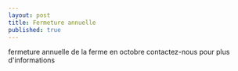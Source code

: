 ```yaml
---
layout: post
title: Fermeture annuelle
published: true
---
```


fermeture annuelle de la ferme en octobre
contactez-nous pour plus d'informations
